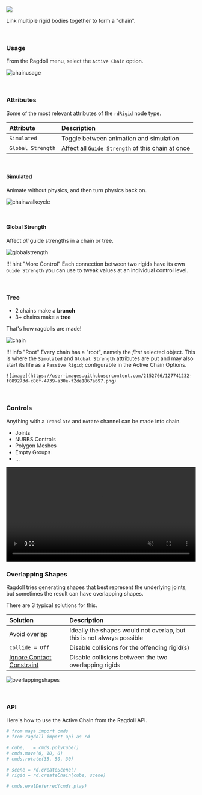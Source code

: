 <div class="hero-container">
    <img class="hero-image" src=/car12.png>
</div>

Link multiple rigid bodies together to form a "chain".

<br>

### Usage

From the Ragdoll menu, select the `Active Chain` option.

![chainusage](https://user-images.githubusercontent.com/2152766/127740896-63c12fe0-d21a-4645-97e0-79b83134e9a5.gif)

<br>

### Attributes

Some of the most relevant attributes of the `rdRigid` node type.

| Attribute         | Description
|:------------------|:----------
| `Simulated`       | Toggle between animation and simulation
| `Global Strength` | Affect all `Guide Strength` of this chain at once

<br>

#### Simulated

Animate without physics, and then turn physics back on.

![chainwalkcycle](https://user-images.githubusercontent.com/2152766/127738668-00c50885-c401-4267-89ed-781559b3f4b8.gif)

<br>

#### Global Strength

Affect *all* guide strengths in a chain or tree.

![globalstrength](https://user-images.githubusercontent.com/2152766/127740761-50285291-5d19-4292-be9c-71805315abc7.gif)

!!! hint "More Control"
    Each connection between two rigids have its own `Guide Strength` you can use to tweak values at an individual control level.

<br>

### Tree

- 2 chains make a **branch**
- 3+ chains make a **tree**

That's how ragdolls are made!

![chain](https://user-images.githubusercontent.com/2152766/127738091-c8cbcc1d-6cdd-4043-be18-2fb890516454.gif)

!!! info "Root"
    Every chain has a "root", namely the *first* selected object. This is where the `Simulated` and `Global Strength` attributes are put and may also start its life as a `Passive Rigid`; configurable in the Active Chain Options.

    ![image](https://user-images.githubusercontent.com/2152766/127741232-f089273d-c86f-4739-a30e-f2de1867a697.png)

<br>

### Controls

Anything with a `Translate` and `Rotate` channel can be made into chain.

- Joints
- NURBS Controls
- Polygon Meshes
- Empty Groups
- ...

<video autoplay class="poster" muted="muted" loop="loop" width=100%>
    <source src="https://user-images.githubusercontent.com/2152766/124564514-10208180-de39-11eb-80dc-5da6c2833ee5.mp4" type="video/mp4">
</video>

<br>

### Overlapping Shapes

Ragdoll tries generating shapes that best represent the underlying joints, but sometimes the result can have overlapping shapes.

There are 3 typical solutions for this.

| Solution | Description
|:---------|:----------
| Avoid overlap | Ideally the shapes would not overlap, but this is not always possible
| `Collide = Off` | Disable collisions for the offending rigid(s)
| [Ignore Contact Constraint](/guides/constraints/#ignore-contact-constraint) | Disable collisions between the two overlapping rigids

![overlappingshapes](https://user-images.githubusercontent.com/2152766/127827143-47298854-acbb-4e74-a44d-69de0f3fe447.gif)

<br>

### API

Here's how to use the Active Chain from the Ragdoll API.

```py
# from maya import cmds
# from ragdoll import api as rd

# cube, _ = cmds.polyCube()
# cmds.move(0, 10, 0)
# cmds.rotate(35, 50, 30)

# scene = rd.createScene()
# rigid = rd.createChain(cube, scene)

# cmds.evalDeferred(cmds.play)
```